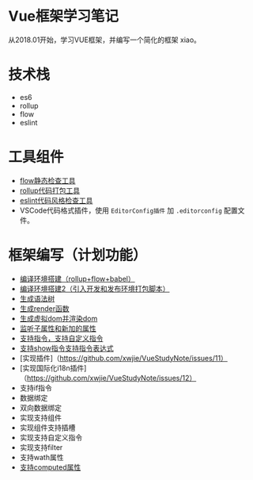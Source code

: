 # Vue框架学习笔记

从2018.01开始，学习VUE框架，并编写一个简化的框架 xiao。

# 技术栈

* es6
* rollup
* flow
* eslint

# 工具组件
* [flow静态检查工具](https://github.com/xwjie/VueStudyNote/tree/master/component-flow)
* [rollup代码打包工具](https://github.com/xwjie/VueStudyNote/tree/master/component-rollup)
* [eslint代码风格检查工具](https://github.com/xwjie/VueStudyNote/issues/4)
* VSCode代码格式插件，使用 `EditorConfig插件` 加  `.editorconfig` 配置文件。

# 框架编写（计划功能）

* [编译环境搭建（rollup+flow+babel）](https://github.com/xwjie/VueStudyNote/issues/1)
* [编译环境搭建2（引入开发和发布环境打包脚本）](https://github.com/xwjie/VueStudyNote/issues/2)
* [生成语法树](https://github.com/xwjie/VueStudyNote/issues/3)
* [生成render函数](https://github.com/xwjie/VueStudyNote/issues/5)
* [生成虚拟dom并渲染dom](https://github.com/xwjie/VueStudyNote/issues/6)
* [监听子属性和新加的属性](https://github.com/xwjie/VueStudyNote/issues/7)
* [支持指令，支持自定义指令](https://github.com/xwjie/VueStudyNote/issues/9)
* [支持show指令支持指令表达式](https://github.com/xwjie/VueStudyNote/issues/10)
* [实现插件]（https://github.com/xwjie/VueStudyNote/issues/11）
* [实现国际化i18n插件]（https://github.com/xwjie/VueStudyNote/issues/12）
* 支持if指令
* 数据绑定
* 双向数据绑定
* 实现支持组件
* 实现组件支持插槽
* 实现支持自定义指令
* 实现支持filter
* 支持wath属性
* [支持computed属性](https://github.com/xwjie/VueStudyNote/issues/8)

